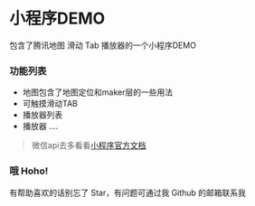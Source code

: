 # 小程序DEMO

包含了腾讯地图 滑动 Tab 播放器的一个小程序DEMO

### 功能列表
+ 地图包含了地图定位和maker层的一些用法
+ 可触摸滑动TAB
+ 播放器列表
+ 播放器
....

>微信api去多看看[小程序官方文档](https://developers.weixin.qq.com/miniprogram/dev/api/wx.canIUse.html)

### 哦 Hoho!
有帮助喜欢的话别忘了 Star，有问题可通过我 Github 的邮箱联系我

